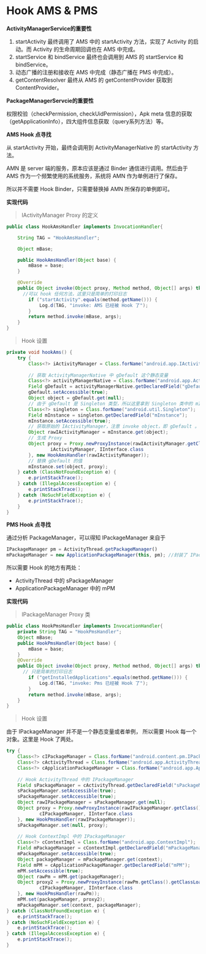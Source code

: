 # Hook AMS & PMS

**ActivityManagerService的重要性**

1. startActivity 最终调用了 AMS 中的 startActivity 方法，实现了 Activity 的启动。而 Activity 的生命周期回调也在 AMS 中完成。
2. startService 和 bindService 最终也会调用到 AMS 的 startService 和 bindService。
3. 动态广播的注册和接收在 AMS 中完成（静态广播在 PMS 中完成）。
4. getContentResolver 最终从 AMS 的 getContentProvider 获取到 ContentProvider。

**PackageManagerServcie的重要性**

权限校验（checkPermission, checkUidPermission），Apk meta 信息的获取（getApplicationInfo），四大组件信息获取（query系列方法）等。

**AMS Hook 点寻找**

从 startActivity 开始，最终会调用到 ActivityManagerNative 的 startActivity 方法。

AMN 是 server 端的服务，原本应该是通过 Binder 通信进行调用。然后由于 AMS 作为一个频繁使用的系统服务，系统将 AMN 作为单例进行了保存。

所以并不需要 Hook Binder，只需要替换掉 AMN 所保存的单例即可。

**实现代码**

> IActivityManager Proxy 的定义

```java
public class HookAmsHandler implements InvocationHandler{

    String TAG = "HookAmsHandler";

    Object mBase;

    public HookAmsHandler(Object base) {
        mBase = base;
    }

    @Override
    public Object invoke(Object proxy, Method method, Object[] args) throws Throwable {
      //可以 hook 任何方法，这里只是简单的打印日志
        if ("startActivity".equals(method.getName())) {
            Log.d(TAG, "invoke: AMS 已经被 Hook 了");
        }
        return method.invoke(mBase, args);
    }
}
```

> Hook 设置

```java
private void hookAms() {
    try {
        Class<?> iActivityManager = Class.forName("android.app.IActivityManager");
        
        // 获取 ActivityManagerNative 中 gDefault 这个静态变量
        Class<?> activityManagerNative = Class.forName("android.app.ActivityManagerNative");
        Field gDefault = activityManagerNative.getDeclaredField("gDefault");
        gDefault.setAccessible(true);
        Object object = gDefault.get(null);
        // 由于 gDefault 是 Singleton 类型，所以这里拿到 Singleton 类中的 mInstance field
        Class<?> singleton = Class.forName("android.util.Singleton");
        Field mInstance = singleton.getDeclaredField("mInstance");
        mInstance.setAccessible(true);
        // 获取原始的 IActivityManager，注意 invoke object，即 gDefault 。
        Object rawIActivityManager = mInstance.get(object);
        // 生成 Proxy
        Object proxy = Proxy.newProxyInstance(rawIActivityManager.getClass().getClassLoader(), new Class[]{
                iActivityManager, IInterface.class
        }, new HookAmsHandler(rawIActivityManager));
        // 替换 gDefault 的值
        mInstance.set(object, proxy);
    } catch (ClassNotFoundException e) {
        e.printStackTrace();
    } catch (IllegalAccessException e) {
        e.printStackTrace();
    } catch (NoSuchFieldException e) {
        e.printStackTrace();
    }
}
```

**PMS Hook 点寻找**

通过分析 PackageManager，可以得知 IPackageManager 来自于 

```javascript
IPackageManager pm = ActivityThread.getPackageManager()
mPackageManager = new ApplicationPackageManager(this, pm); //封装了 IPackageManager
```

所以需要 Hook 的地方有两处：

* ActivityThread 中的 sPackageManager 
* ApplicationPackageManager 中的 mPM

**实现代码**

> IPackageManager Proxy 类

```java
public class HookPmsHandler implements InvocationHandler{
    private String TAG = "HookPmsHandler";
    Object mBase;
    public HookPmsHandler(Object base) {
        mBase = base;
    }
    @Override
    public Object invoke(Object proxy, Method method, Object[] args) throws Throwable {
      // 只是简单的打印日志
        if ("getInstalledApplications".equals(method.getName())) {
            Log.d(TAG, "invoke: Pms 已经被 Hook 了");
        }
        return method.invoke(mBase, args);
    }
}
```

> Hook 设置

由于 IPackageManager 并不是一个静态变量或者单例， 所以需要 Hook 每一个对象。这里是 Hook 了两处。

```java
try {
    Class<?> cIPackageManager = Class.forName("android.content.pm.IPackageManager");
    Class<?> cActivityThread = Class.forName("android.app.ActivityThread");
    Class<?> cApplicationPackageManager = Class.forName("android.app.ApplicationPackageManager");
  
    // Hook ActivityThread 中的 IPackageManager
    Field sPackageManager = cActivityThread.getDeclaredField("sPackageManager");
    sPackageManager.setAccessible(true);
    sPackageManager.setAccessible(true);
    Object rawIPackageManager = sPackageManager.get(null);
    Object proxy = Proxy.newProxyInstance(rawIPackageManager.getClass().getClassLoader(), new Class[]{
            cIPackageManager, IInterface.class
    }, new HookPmsHandler(rawIPackageManager));
    sPackageManager.set(null, proxy);
  
    // Hook ContextImpl 中的 IPackageManager
    Class<?> cContextImpl = Class.forName("android.app.ContextImpl");
    Field mPackageManager = cContextImpl.getDeclaredField("mPackageManager");
    mPackageManager.setAccessible(true);
    Object packageManager = mPackageManager.get(context);
    Field mPM = cApplicationPackageManager.getDeclaredField("mPM");
    mPM.setAccessible(true);
    Object rawPm = mPM.get(packageManager);
    Object proxy2 = Proxy.newProxyInstance(rawPm.getClass().getClassLoader(), new Class[]{
            cIPackageManager, IInterface.class
    }, new HookPmsHandler(rawPm));
    mPM.set(packageManager, proxy2);
    mPackageManager.set(context, packageManager);
} catch (ClassNotFoundException e) {
    e.printStackTrace();
} catch (NoSuchFieldException e) {
    e.printStackTrace();
} catch (IllegalAccessException e) {
    e.printStackTrace();
}
```


